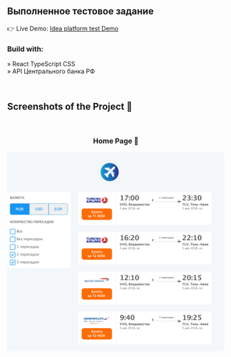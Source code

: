<h2>Выполненное тестовое задание</h2>

</p>

👉 Live Demo: <a href='https://idea-platform-test-lyart.vercel.app/'>Idea platform test Demo</a>

<h3>Build with:</h3>

» React TypeScript CSS<br>
» API Центрального банка РФ <br>

<br>

<h2>Screenshots of the Project 📸</h2>
<br>
<h3 align='center'>Home Page 🏡</h3>

<div align='center'>
<img src="/public/idea-platform-test-lyart.vercel.app_ (1).png"/>

</div>
